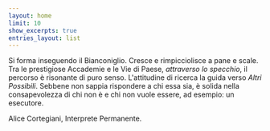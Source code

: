 ```yaml
---
layout: home
limit: 10
show_excerpts: true
entries_layout: list
---
```


Si forma inseguendo il Bianconiglio. Cresce e rimpicciolisce a pane e scale. Tra le prestigiose Accademie e le Vie di Paese, *attraverso lo specchio*, il percorso è risonante di puro senso.
L'attitudine di ricerca la guida verso *Altri Possibili*.
Sebbene non sappia rispondere a chi essa sia, è solida nella consapevolezza di chi non è e chi non vuole essere, ad esempio: un esecutore.

Alice Cortegiani, Interprete Permanente.
